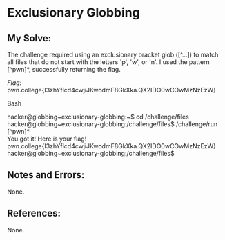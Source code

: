 # Exclusionary Globbing
## My Solve:
The challenge required using an exclusionary bracket glob ([^...]) to match all files that do not start with the letters 'p', 'w', or 'n'. 
I used the pattern [^pwn]*, successfully returning the flag.

*Flag:* pwn.college{I3zhYflcd4cwjiJKwodmF8GkXka.QX2IDO0wCOwMzNzEzW}

Bash

hacker@globbing\~exclusionary-globbing:\~$ cd /challenge/files                           
hacker@globbing\~exclusionary-globbing:/challenge/files$ /challenge/run [^pwn]*          
You got it! Here is your flag!         
pwn.college{I3zhYflcd4cwjiJKwodmF8GkXka.QX2IDO0wCOwMzNzEzW}      
hacker@globbing\~exclusionary-globbing:/challenge/files$ 

## Notes and Errors:          
None.        

## References:
None.
